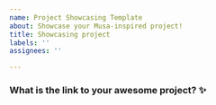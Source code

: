 ```yaml
---
name: Project Showcasing Template
about: Showcase your Musa-inspired project!
title: Showcasing project
labels: ''
assignees: ''

---
```


### What is the link to your awesome project? ✨

<!-- Example: [Ratathon](https://github.com/diksown/ratathon)

### Tell us a bit about it!

<!-- Example: This project was inspired by the project "Rats in the Kitchen" on Musa!
It is a game the player controls a rat who must escape a maze in the fastest time possible. -->
